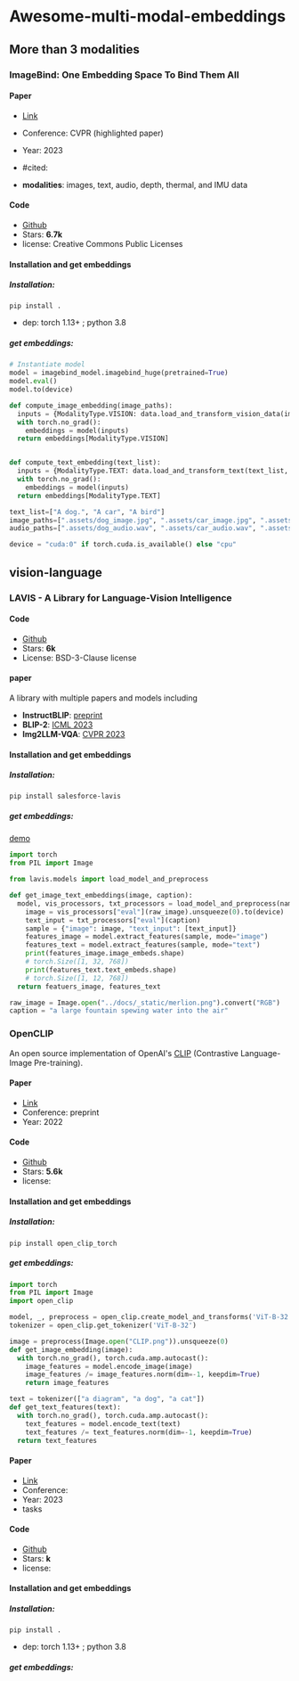 # Awesome-multi-modal-embeddings

## More than 3 modalities

### ImageBind: One Embedding Space To Bind Them All

#### Paper

* [Link]()
* Conference: CVPR (highlighted paper)
* Year: 2023
* #cited: 

* **modalities**: images, text, audio, depth, thermal, and IMU data

#### Code

* [Github](https://github.com/facebookresearch/ImageBind)
* Stars: **6.7k**
* license: Creative Commons Public Licenses

#### Installation and get embeddings

##### Installation: 

`pip install .`

* dep: torch 1.13+ ; python 3.8

##### get embeddings:

```python
# Instantiate model
model = imagebind_model.imagebind_huge(pretrained=True)
model.eval()
model.to(device)

def compute_image_embedding(image_paths):
  inputs = {ModalityType.VISION: data.load_and_transform_vision_data(image_paths, device),}
  with torch.no_grad():
    embeddings = model(inputs)
  return embeddings[ModalityType.VISION]


def compute_text_embedding(text_list):
  inputs = {ModalityType.TEXT: data.load_and_transform_text(text_list, device),}
  with torch.no_grad():
    embeddings = model(inputs)
  return embeddings[ModalityType.TEXT]

text_list=["A dog.", "A car", "A bird"]
image_paths=[".assets/dog_image.jpg", ".assets/car_image.jpg", ".assets/bird_image.jpg"]
audio_paths=[".assets/dog_audio.wav", ".assets/car_audio.wav", ".assets/bird_audio.wav"]

device = "cuda:0" if torch.cuda.is_available() else "cpu"
```

### 

## vision-language

### LAVIS - A Library for Language-Vision Intelligence

#### Code

* [Github](https://github.com/salesforce/LAVIS/tree/main)
* Stars: **6k**
* License: BSD-3-Clause license

#### paper

A library with multiple papers and models including

* **InstructBLIP**: [preprint](https://arxiv.org/abs/2305.06500)
* **BLIP-2**: [ICML 2023](https://arxiv.org/abs/2301.12597)
* **Img2LLM-VQA**: [CVPR 2023](https://arxiv.org/pdf/2212.10846.pdf)

#### Installation and get embeddings

##### Installation: 

```
pip install salesforce-lavis
```

##### get embeddings: 

[demo](https://github.com/salesforce/LAVIS/blob/3446bac20c5646d35ae383ebe6d13cec4f8b00cb/examples/blip2_feature_extraction.ipynb)

```python
import torch
from PIL import Image

from lavis.models import load_model_and_preprocess

def get_image_text_embeddings(image, caption):
  model, vis_processors, txt_processors = load_model_and_preprocess(name="blip2_feature_extractor", model_type="pretrain", is_eval=True, device=device)
	image = vis_processors["eval"](raw_image).unsqueeze(0).to(device)
	text_input = txt_processors["eval"](caption)
	sample = {"image": image, "text_input": [text_input]}
	features_image = model.extract_features(sample, mode="image")
	features_text = model.extract_features(sample, mode="text")
	print(features_image.image_embeds.shape)
	# torch.Size([1, 32, 768])
	print(features_text.text_embeds.shape)
	# torch.Size([1, 12, 768])
  return featuers_image, features_text

raw_image = Image.open("../docs/_static/merlion.png").convert("RGB")
caption = "a large fountain spewing water into the air"
```

### OpenCLIP

An open source implementation of OpenAI's [CLIP](https://arxiv.org/abs/2103.00020) (Contrastive Language-Image Pre-training).

#### Paper

* [Link](https://arxiv.org/abs/2212.07143)
* Conference: preprint
* Year: 2022

#### Code

* [Github](https://github.com/mlfoundations/open_clip)
* Stars: **5.6k**
* license: 

#### Installation and get embeddings

##### Installation: 

`pip install open_clip_torch`

##### get embeddings:

```python
import torch
from PIL import Image
import open_clip

model, _, preprocess = open_clip.create_model_and_transforms('ViT-B-32', pretrained='laion2b_s34b_b79k')
tokenizer = open_clip.get_tokenizer('ViT-B-32')

image = preprocess(Image.open("CLIP.png")).unsqueeze(0)
def get_image_embedding(image):
  with torch.no_grad(), torch.cuda.amp.autocast():
    image_features = model.encode_image(image)
    image_features /= image_features.norm(dim=-1, keepdim=True)
	return image_features

text = tokenizer(["a diagram", "a dog", "a cat"])
def get_text_features(text):
  with torch.no_grad(), torch.cuda.amp.autocast():
    text_features = model.encode_text(text)
    text_features /= text_features.norm(dim=-1, keepdim=True)
  return text_features
```









#### Paper

* [Link]()
* Conference: 
* Year: 2023
* tasks

#### Code

* [Github]()
* Stars: **k**
* license: 

#### Installation and get embeddings

##### Installation: 

`pip install .`

* dep: torch 1.13+ ; python 3.8

##### get embeddings:

```python
```

